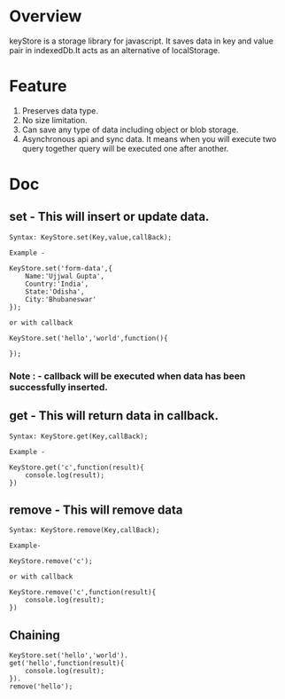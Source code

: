 # Overview

keyStore is a storage library for javascript. It saves data in key and value pair in indexedDb.It acts as an alternative of localStorage.

# Feature

1. Preserves data type.
2. No size limitation.
3. Can save any type of data including object or blob storage. 
4. Asynchronous api and sync data. It means when you will execute two query together query will be executed one after another.

# Doc

## set - This will insert or update data.

```
Syntax: KeyStore.set(Key,value,callBack);

Example -

KeyStore.set('form-data',{
    Name:'Ujjwal Gupta',
    Country:'India',
    State:'Odisha',
    City:'Bhubaneswar'
});

or with callback

KeyStore.set('hello','world',function(){
	
});

```
### Note : - callback will be executed when data has been successfully inserted.

## get - This will return data in callback.

```
Syntax: KeyStore.get(Key,callBack);

Example -

KeyStore.get('c',function(result){
    console.log(result);
})

```

## remove - This will remove data

```
Syntax: KeyStore.remove(Key,callBack);

Example-

KeyStore.remove('c');

or with callback

KeyStore.remove('c',function(result){
	console.log(result);
})

```

## Chaining

```
KeyStore.set('hello','world').
get('hello',function(result){
    console.log(result);
}).
remove('hello');

```
